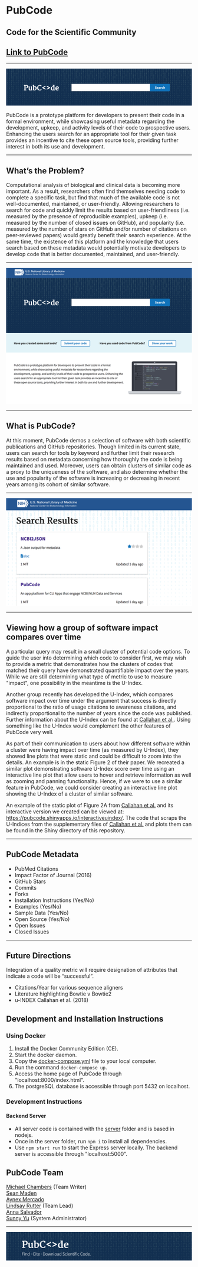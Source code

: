 # PubCode
## Code for the Scientific Community

## [Link to PubCode](site.link)
---  

[<img src="img/pubcode-search.png">](site.link)

PubCode is a prototype platform for developers to present their code in a formal environment, while showcasing useful metadata regarding the development, upkeep, and activity levels of their code to prospective users.  Enhancing the users search for an appropriate tool for their given task provides an incentive to cite these open source tools, providing further interest in both its use and development.  

---

## What’s the Problem?  
Computational analysis of biological and clinical data is becoming more important. As a result, researchers often find themselves needing code to complete a specific task, but find that much of the available code is not well-documented, maintained, or user-friendly. Allowing researchers to search for code and quickly limit the results based on user-friendliness (i.e. measured by the presence of reproducible examples), upkeep (i.e. measured by the number of closed issues on GitHub), and popularity (i.e. measured by the number of stars on GitHub and/or number of citations on peer-reviewed papers) would greatly benefit their search experience. At the same time, the existence of this platform and the knowledge that users search based on these metadata would potentially motivate developers to develop code that is better documented, maintained, and user-friendly.

---

[<img src="img/pubcode-home.png">](site.link)

---

## What is PubCode?
At this moment, PubCode demos a selection of software with both scientific publications and GitHub repositories.  Though limited in its current state, users can search for tools by keyword and further limit their research results based on metadata concerning how thoroughly the code is being maintained and used. Moreover, users can obtain clusters of similar code as a proxy to the uniqueness of the software, and also determine whether the use and popularity of the software is increasing or decreasing in recent years among its cohort of similar software.  

---

[<img src="img/pubcode-results.png">](site.link)

---

## Viewing how a group of software impact compares over time

A particular query may result in a small cluster of potential code options. To guide the user into determining which code to consider first, we may wish to provide a metric that demonstrates how the clusters of codes that matched their query have demonstrated quantifiable impact over the years. While we are still determining what type of metric to use to measure "impact", one possibility in the meantime is the U-Index.

Another group recently has developed the U-Index, which compares software impact over time under the argument that success is directly proportional to the ratio of usage citations to awareness citations, and indirectly proportional to the number of years since the code was published. Further information about the U-Index can be found at [Callahan et al.](https://www.nature.com/articles/sdata201843). Using something like the U-Index would complement the other features of PubCode very well.

As part of their communication to users about how different software within a cluster were having impact over time (as measured by U-Index), they showed line plots that were static and could be difficult to zoom into the details. An example is in the static Figure 2 of their paper. We recreated a similar plot demonstrating software U-Index score over time using an interactive line plot that allow users to hover and retrieve information as well as zooming and panning functionality. Hence, if we were to use a similar feature in PubCode, we could consider creating an interactive line plot showing the U-Index of a cluster of similar software.

An example of the static plot of Figure 2A from [Callahan et al.](https://www.nature.com/articles/sdata201843) and its interactive version we created can be viewed at: https://pubcode.shinyapps.io/interactiveuindex/. The code that scraps the U-Indices from the supplementary files of [Callahan et al.](https://www.nature.com/articles/sdata201843) and plots them can be found in the Shiny directory of this repository.

---

## PubCode Metadata
- PubMed Citations
- Impact Factor of Journal (2016)
- GitHub Stars
- Commits
- Forks
- Installation Instructions (Yes/No)
- Examples (Yes/No)
- Sample Data (Yes/No)
- Open Source (Yes/No)
- Open Issues
- Closed Issues

---
## Future Directions
Integration of a quality metric will require designation of attributes that indicate a code will be “successful”.
- Citations/Year for various sequence aligners
- Literature highlighting Bowtie v Bowtie2
- u-INDEX Callahan et al. (2018)

## Development and Installation Instructions

### Using Docker
1. Install the Docker Community Edition (CE).
2. Start the docker daemon.
3. Copy the [docker-compose.yml](docker-compose.yml) file to your local computer.
4. Run the command `docker-compose up`.
5. Access the home page of PubCode through "localhost:8000/index.html".
6. The postgreSQL database is accessible through port 5432 on localhost.

### Development Instructions
#### Backend Server
- All server code is contained with the [server](server) folder and is based in nodejs.
- Once in the server folder, run `npm i` to install all dependencies.
- Use `npm start run` to start the Express server locally. The backend server is accessible through "localhost:5000".

## PubCode Team  
[Michael Chambers](https://github.com/greenkidneybean) (Team Writer)  
[Sean Maden](https://github.com/metamaden)  
[Aynex Mercado](https://github.com/aynexm)  
[Lindsay Rutter](https://github.com/lrutter) (Team Lead)  
[Anna Salvador](https://github.com/annacsalvador)  
[Sunny Yu](https://github.com/sunnielyu) (System Administrator)  

---

![banner](img/pubcode-banner.png)

